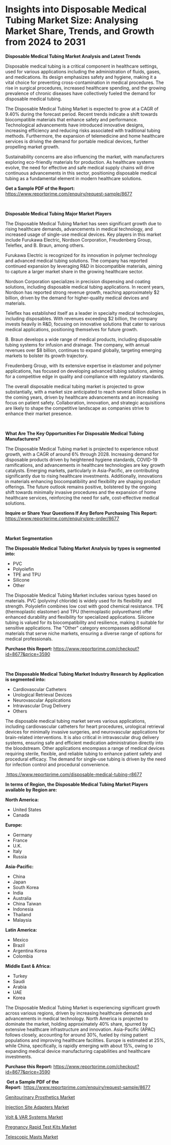 <p><h1>Insights into Disposable Medical Tubing Market Size: Analysing Market Share, Trends, and Growth from 2024 to 2031</h1></p><p><strong>Disposable Medical Tubing Market Analysis and Latest Trends</strong></p>
<p><p>Disposable medical tubing is a critical component in healthcare settings, used for various applications including the administration of fluids, gases, and medications. Its design emphasizes safety and hygiene, making it a vital choice for preventing cross-contamination in medical procedures. The rise in surgical procedures, increased healthcare spending, and the growing prevalence of chronic diseases have collectively fueled the demand for disposable medical tubing.</p><p>The Disposable Medical Tubing Market is expected to grow at a CAGR of 9.40% during the forecast period. Recent trends indicate a shift towards biocompatible materials that enhance safety and performance. Technological advancements have introduced innovative designs, increasing efficiency and reducing risks associated with traditional tubing methods. Furthermore, the expansion of telemedicine and home healthcare services is driving the demand for portable medical devices, further propelling market growth.</p><p>Sustainability concerns are also influencing the market, with manufacturers exploring eco-friendly materials for production. As healthcare systems evolve, the need for effective and safe medical supply chains will drive continuous advancements in this sector, positioning disposable medical tubing as a fundamental element in modern healthcare solutions.</p></p>
<p><strong>Get a Sample PDF of the Report:&nbsp;</strong> <a href="https://www.reportprime.com/enquiry/request-sample/8677?utm_campaign=1109&utm_medium=2&utm_source=Github&utm_content=ia&utm_term=27112024&utm_id=disposable-medical-tubing">https://www.reportprime.com/enquiry/request-sample/8677</a></p>
<p>&nbsp;</p>
<p><strong>Disposable Medical Tubing Major Market Players</strong></p>
<p><p>The Disposable Medical Tubing Market has seen significant growth due to rising healthcare demands, advancements in medical technology, and increased usage of single-use medical devices. Key players in this market include Furukawa Electric, Nordson Corporation, Freudenberg Group, Teleflex, and B. Braun, among others.</p><p>Furukawa Electric is recognized for its innovation in polymer technology and advanced medical tubing solutions. The company has reported continued expansion by leveraging R&D in biocompatible materials, aiming to capture a larger market share in the growing healthcare sector.</p><p>Nordson Corporation specializes in precision dispensing and coating solutions, including disposable medical tubing applications. In recent years, Nordson has reported strong revenue growth, reaching approximately $2 billion, driven by the demand for higher-quality medical devices and materials.</p><p>Teleflex has established itself as a leader in specialty medical technologies, including disposables. With revenues exceeding $2 billion, the company invests heavily in R&D, focusing on innovative solutions that cater to various medical applications, positioning themselves for future growth.</p><p>B. Braun develops a wide range of medical products, including disposable tubing systems for infusion and drainage. The company, with annual revenues over $8 billion, continues to expand globally, targeting emerging markets to bolster its growth trajectory.</p><p>Freudenberg Group, with its extensive expertise in elastomer and polymer applications, has focused on developing advanced tubing solutions, aiming for a competitive edge in quality and compliance with regulatory standards.</p><p>The overall disposable medical tubing market is projected to grow substantially, with a market size anticipated to reach several billion dollars in the coming years, driven by healthcare advancements and an increasing focus on patient safety. Collaboration, innovation, and strategic acquisitions are likely to shape the competitive landscape as companies strive to enhance their market presence.</p></p>
<p>&nbsp;</p>
<p><strong>What Are The Key Opportunities For Disposable Medical Tubing Manufacturers?</strong></p>
<p><p>The Disposable Medical Tubing market is projected to experience robust growth, with a CAGR of around 6% through 2028. Increasing demand for disposable products driven by heightened hygiene standards, COVID-19 ramifications, and advancements in healthcare technologies are key growth catalysts. Emerging markets, particularly in Asia-Pacific, are contributing significantly due to rising healthcare investments. Additionally, innovations in materials enhancing biocompatibility and flexibility are shaping product offerings. The future outlook remains positive, bolstered by the ongoing shift towards minimally invasive procedures and the expansion of home healthcare services, reinforcing the need for safe, cost-effective medical solutions.</p></p>
<p><strong>Inquire or Share Your Questions If Any Before Purchasing This Report:</strong> <a href="https://www.reportprime.com/enquiry/pre-order/8677?utm_campaign=1109&utm_medium=2&utm_source=Github&utm_content=ia&utm_term=27112024&utm_id=disposable-medical-tubing">https://www.reportprime.com/enquiry/pre-order/8677</a></p>
<p>&nbsp;</p>
<p><strong>Market Segmentation</strong></p>
<p><strong>The Disposable Medical Tubing Market Analysis by types is segmented into:</strong></p>
<p><ul><li>PVC</li><li>Polyolefin</li><li>TPE and TPU</li><li>Silicone</li><li>Other</li></ul></p>
<p><p>The Disposable Medical Tubing Market includes various types based on materials. PVC (polyvinyl chloride) is widely used for its flexibility and strength. Polyolefin combines low cost with good chemical resistance. TPE (thermoplastic elastomer) and TPU (thermoplastic polyurethane) offer enhanced durability and flexibility for specialized applications. Silicone tubing is valued for its biocompatibility and resilience, making it suitable for sensitive applications. The "Other" category encompasses additional materials that serve niche markets, ensuring a diverse range of options for medical professionals.</p></p>
<p><strong>Purchase this Report:&nbsp;</strong><a href="https://www.reportprime.com/checkout?id=8677&price=3590&utm_campaign=1109&utm_medium=2&utm_source=Github&utm_content=ia&utm_term=27112024&utm_id=disposable-medical-tubing">https://www.reportprime.com/checkout?id=8677&price=3590</a></p>
<p>&nbsp;</p>
<p><strong>The Disposable Medical Tubing Market Industry Research by Application is segmented into:</strong></p>
<p><ul><li>Cardiovascular Catheters</li><li>Urological Retrieval Devices</li><li>Neurovascular Applications</li><li>Intravascular Drug Delivery</li><li>Others</li></ul></p>
<p><p>The disposable medical tubing market serves various applications, including cardiovascular catheters for heart procedures, urological retrieval devices for minimally invasive surgeries, and neurovascular applications for brain-related interventions. It is also critical in intravascular drug delivery systems, ensuring safe and efficient medication administration directly into the bloodstream. Other applications encompass a range of medical devices requiring sterile, flexible, and reliable tubing to enhance patient safety and procedural efficacy. The demand for single-use tubing is driven by the need for infection control and procedural convenience.</p></p>
<p><a href="https://www.reportprime.com/disposable-medical-tubing-r8677?utm_campaign=1109&utm_medium=2&utm_source=Github&utm_content=ia&utm_term=27112024&utm_id=disposable-medical-tubing">&nbsp;https://www.reportprime.com/disposable-medical-tubing-r8677</a></p>
<p><strong>In terms of Region, the Disposable Medical Tubing Market Players available by Region are:</strong></p>
<p>
    <p> <strong> North America: </strong>
        <ul>
            <li>United States</li>
            <li>Canada</li>
        </ul>
        </p> 
    <p> <strong> Europe: </strong>
        <ul>
            <li>Germany</li>
            <li>France</li>
            <li>U.K.</li>
            <li>Italy</li>
            <li>Russia</li>
        </ul>
        </p> 
    <p> <strong> Asia-Pacific: </strong>
        <ul>
            <li>China</li>
            <li>Japan</li>
            <li>South Korea</li>
            <li>India</li>
            <li>Australia</li>
            <li>China Taiwan</li>
            <li>Indonesia</li>
            <li>Thailand</li>
            <li>Malaysia</li>
        </ul>
        </p> 
    <p> <strong> Latin America: </strong>
        <ul>
            <li>Mexico</li>
            <li>Brazil</li>
            <li>Argentina Korea</li>
            <li>Colombia</li>
        </ul>
        </p> 
    <p> <strong> Middle East & Africa: </strong>
        <ul>
            <li>Turkey</li>
            <li>Saudi</li>
            <li>Arabia</li>
            <li>UAE</li>
            <li>Korea</li>
        </ul>
    </p>
    </p>
<p><p>The Disposable Medical Tubing Market is experiencing significant growth across various regions, driven by increasing healthcare demands and advancements in medical technology. North America is projected to dominate the market, holding approximately 40% share, spurred by extensive healthcare infrastructure and innovation. Asia-Pacific (APAC) follows closely, accounting for around 30%, fueled by rising patient populations and improving healthcare facilities. Europe is estimated at 25%, while China, specifically, is rapidly emerging with about 15%, owing to expanding medical device manufacturing capabilities and healthcare investments.</p></p>
<p><strong>Purchase this Report: </strong><a href="https://www.reportprime.com/checkout?id=8677&price=3590&utm_campaign=1109&utm_medium=2&utm_source=Github&utm_content=ia&utm_term=27112024&utm_id=disposable-medical-tubing">https://www.reportprime.com/checkout?id=8677&price=3590</a></p>
<p>&nbsp;<strong>Get a Sample PDF of the Report:&nbsp;&nbsp;</strong><a href="https://www.reportprime.com/enquiry/request-sample/8677?utm_campaign=1109&utm_medium=2&utm_source=Github&utm_content=ia&utm_term=27112024&utm_id=disposable-medical-tubing">https://www.reportprime.com/enquiry/request-sample/8677</a></p>
<p><strong></strong></p>
<p><p><a href="https://github.com/wileonie19657/Market-Research-Report-List-1/blob/main/genitourinary-prosthetics-market.md?utm_campaign=1109&utm_medium=2&utm_source=Github&utm_content=ia&utm_term=27112024&utm_id=disposable-medical-tubing">Genitourinary Prosthetics Market</a></p><p><a href="https://www.linkedin.com/pulse/future-injection-site-adapters-market-revenue-worth-cagr-137-3vkde?utm_campaign=1109&utm_medium=2&utm_source=Github&utm_content=ia&utm_term=27112024&utm_id=disposable-medical-tubing">Injection Site Adapters Market</a></p><p><a href="https://issuu.com/reportprime-2/docs/volt-var-systems-market-size-2030.p_56c6b25ff8d5bf?utm_campaign=1109&utm_medium=2&utm_source=Github&utm_content=ia&utm_term=27112024&utm_id=disposable-medical-tubing">Volt & VAR Systems Market</a></p><p><a href="https://issuu.com/reportprime-2/docs/pregnancy-rapid-test-kits-market-si_5ffbe24d983dcb?utm_campaign=1109&utm_medium=2&utm_source=Github&utm_content=ia&utm_term=27112024&utm_id=disposable-medical-tubing">Pregnancy Rapid Test Kits Market</a></p><p><a href="https://www.linkedin.com/pulse/insights-global-telescopic-masts-market-forecasted-growth-ty5ee?utm_campaign=1109&utm_medium=2&utm_source=Github&utm_content=ia&utm_term=27112024&utm_id=disposable-medical-tubing">Telescopic Masts Market</a></p></p>